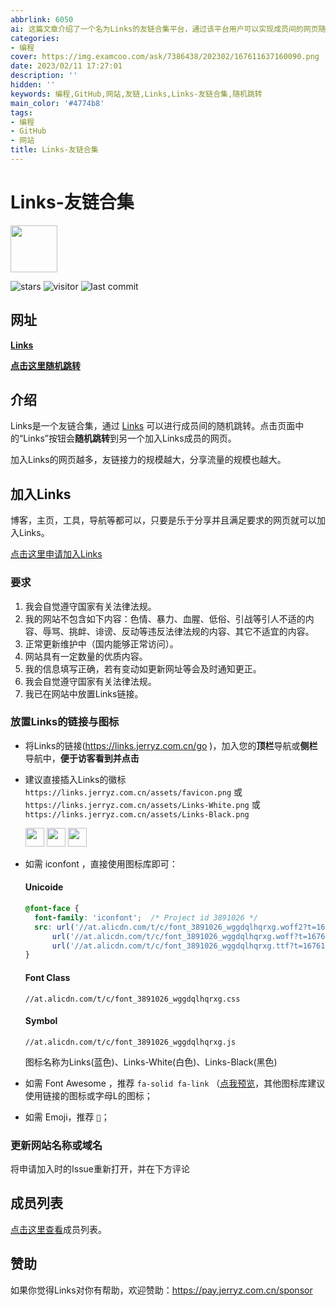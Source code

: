 ```yaml
---
abbrlink: 6050
ai: 这篇文章介绍了一个名为Links的友链合集平台，通过该平台用户可以实现成员间的网页随机跳转，以增加友链接力和分享流量。文章详细阐述了如何加入Links，包括提交申请的链接、加入的要求、如何在网站中放置Links链接与图标，并提供了具体的代码和图标资源。同时，还提到了如何更新网站名称或域名，并邀请读者查看成员列表。最后，文章提供了赞助链接，鼓励对Links感兴趣或受益的用户提供赞助支持。
categories:
- 编程
cover: https://img.examcoo.com/ask/7386438/202302/167611637160090.png
date: 2023/02/11 17:27:01
description: ''
hidden: ''
keywords: 编程,GitHub,网站,友链,Links,Links-友链合集,随机跳转
main_color: '#4774b8'
tags:
- 编程
- GitHub
- 网站
title: Links-友链合集
---
```

# Links-友链合集

<img src="https://links.jerryz.com.cn/assets/favicon.png" width="75">

![stars](https://img.shields.io/github/stars/YangguangZhou/Links?style=flat)
![visitor](https://visitor-badge.laobi.icu/badge?page_id=Links)
![last commit](https://shields.io/github/last-commit/YangguangZhou/Links?style=flat)

## 网址

**[Links](https://links.jerryz.com.cn)**

**[点击这里随机跳转](https://links.jerryz.com.cn/go)**

## 介绍

Links是一个友链合集，通过 [Links](https://links.jerryz.com.cn) 可以进行成员间的随机跳转。点击页面中的“Links”按钮会**随机跳转**到另一个加入Links成员的网页。

加入Links的网页越多，友链接力的规模越大，分享流量的规模也越大。

## 加入Links

博客，主页，工具，导航等都可以，只要是乐于分享并且满足要求的网页就可以加入Links。

[点击这里申请加入Links](https://github.com/YangguangZhou/Links/issues/new?assignees=YangguangZhou&labels=申请收录&template=beta.yml)

### 要求

1. 我会自觉遵守国家有关法律法规。
2. 我的网站不包含如下内容：色情、暴力、血腥、低俗、引战等引人不适的内容、辱骂、挑衅、诽谤、反动等违反法律法规的内容、其它不适宜的内容。
3. 正常更新维护中（国内能够正常访问）。
4. 网站具有一定数量的优质内容。
5. 我的信息填写正确，若有变动如更新网址等会及时通知更正。
6. 我会自觉遵守国家有关法律法规。
7. 我已在网站中放置Links链接。

### 放置Links的链接与图标

- 将Links的链接(https://links.jerryz.com.cn/go )，加入您的**顶栏**导航或**侧栏**导航中，**便于访客看到并点击**
- 建议直接插入Links的徽标 `https://links.jerryz.com.cn/assets/favicon.png` 或 `https://links.jerryz.com.cn/assets/Links-White.png` 或 `https://links.jerryz.com.cn/assets/Links-Black.png`

  <img src="https://links.jerryz.com.cn/assets/favicon.png" width="30">
  <img src="https://links.jerryz.com.cn/assets/Links-White.png" width="30">
  <img src="https://links.jerryz.com.cn/assets/Links-Black.png" width="30">
- 如需 iconfont ，直接使用图标库即可：

  #### Unicoide


  ```css
  @font-face {
    font-family: 'iconfont';  /* Project id 3891026 */
    src: url('//at.alicdn.com/t/c/font_3891026_wggdqlhqrxg.woff2?t=1676106315250') format('woff2'),
        url('//at.alicdn.com/t/c/font_3891026_wggdqlhqrxg.woff?t=1676106315250') format('woff'),
        url('//at.alicdn.com/t/c/font_3891026_wggdqlhqrxg.ttf?t=1676106315250') format('truetype');
  }
  ```

  #### Font Class

  ```
  //at.alicdn.com/t/c/font_3891026_wggdqlhqrxg.css
  ```

  #### Symbol

  ```
  //at.alicdn.com/t/c/font_3891026_wggdqlhqrxg.js
  ```

  图标名称为Links(蓝色)、Links-White(白色)、Links-Black(黑色)
- 如需 Font Awesome ，推荐 `fa-solid fa-link` （[点我预览](https://fontawesome.com/icons/link?s=solid&f=classic)，其他图标库建议使用链接的图标或字母L的图标；
- 如需 Emoji，推荐 `🔗`；

### 更新网站名称或域名

将申请加入时的Issue重新打开，并在下方评论

## 成员列表

[点击这里查看](https://github.com/YangguangZhou/Links/blob/master/member.md)成员列表。

## 赞助

如果你觉得Links对你有帮助，欢迎赞助：https://pay.jerryz.com.cn/sponsor
